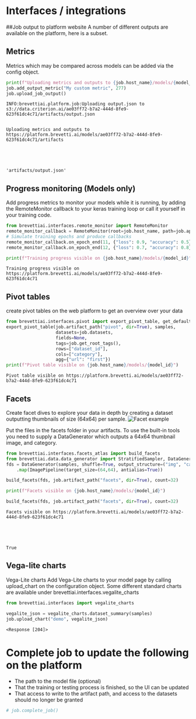 #  Interfaces / integrations
##Job output to platform website
A number of different outputs are available on the platform, here is a subset.

## Metrics
Metrics which may be compared across models can be added via the config object.


```python
print(f"Uploading metrics and outputs to {job.host_name}/models/{model_id}/artifacts")
job.add_output_metric("My custom metric", 277)
job.upload_job_output()
```

    INFO:brevettiai.platform.job:Uploading output.json to s3://data.criterion.ai/ae03ff72-b7a2-444d-8fe9-623f61dc4c71/artifacts/output.json


    Uploading metrics and outputs to https://platform.brevetti.ai/models/ae03ff72-b7a2-444d-8fe9-623f61dc4c71/artifacts





    'artifacts/output.json'



## Progress monitoring (Models only)
Add progress metrics to monitor your models while it is running, by adding the RemoteMonitor callback to your keras training loop or call it yourself in your training code.


```python
from brevettiai.interfaces.remote_monitor import RemoteMonitor
remote_monitor_callback = RemoteMonitor(root=job.host_name, path=job.api_endpoints["remote"])
# Simulate training epochs and produce callbacks
remote_monitor_callback.on_epoch_end(11, {"loss": 0.9, "accuracy": 0.5})
remote_monitor_callback.on_epoch_end(12, {"loss": 0.7, "accuracy": 0.8})

print(f"Training progress visible on {job.host_name}/models/{model_id}")
```

    Training progress visible on https://platform.brevetti.ai/models/ae03ff72-b7a2-444d-8fe9-623f61dc4c71


## Pivot tables

create pivot tables on the web platform to get an overview over your data


```python
from brevettiai.interfaces.pivot import export_pivot_table, get_default_fields, pivot_fields
export_pivot_table(job.artifact_path("pivot", dir=True), samples,
                   datasets=job.datasets,
                   fields=None,
                   tags=job.get_root_tags(),
                   rows=["dataset_id"],
                   cols=["category"],
                   agg={"url": "first"})
print(f"Pivot table visible on {job.host_name}/models/{model_id}")
```

    Pivot table visible on https://platform.brevetti.ai/models/ae03ff72-b7a2-444d-8fe9-623f61dc4c71


## Facets
Create facet dives to explore your data in depth by creating a dataset outputting thumbnails of size (64x64) per sample. 
![Facet example](https://gblobscdn.gitbook.com/assets%2F-LY12YhLSCDWlqNaQqWT%2F-MIdFH6dqJxgrYtQH83E%2F-MIdJ3qn1kPxLh6K0YI0%2Fimage.png?alt=media&token=d59993dc-9dd0-4f97-a548-4d6ceddf257d)

Put the files in the facets folder in your artifacts. To use the built-in tools you need to supply a DataGenerator which outputs a 64x64 thumbnail image, and category.


```python
from brevettiai.interfaces.facets_atlas import build_facets
from brevettiai.data.data_generator import StratifiedSampler, DataGenerator
fds = DataGenerator(samples, shuffle=True, output_structure=("img", "category")) \
    .map(ImagePipeline(target_size=(64,64), antialias=True))

build_facets(fds, job.artifact_path("facets", dir=True), count=32)

print(f"Facets visible on {job.host_name}/models/{model_id}")

build_facets(fds, job.artifact_path("facets", dir=True), count=32)
```

    Facets visible on https://platform.brevetti.ai/models/ae03ff72-b7a2-444d-8fe9-623f61dc4c71





    True



## Vega-lite charts
Vega-Lite charts
Add Vega-Lite charts to your model page by calling upload_chart on the configuration object. Some different standard charts are available under brevettiai.interfaces.vegalite_charts


```python
from brevettiai.interfaces import vegalite_charts

vegalite_json = vegalite_charts.dataset_summary(samples)
job.upload_chart("demo", vegalite_json)
```




    <Response [204]>



# Complete job to update the following on the platform
* The path to the model file (optional)
* That the training or testing process is finished, so the UI can be updated
* That access to write to the artifact path, and access to the datasets should no longer be granted


```python
# job.complete_job()
```
